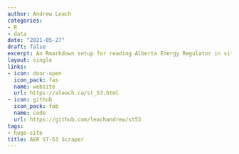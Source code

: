 ```yaml
---
author: Andrew Leach
categories:
- R
- data
date: "2021-05-27"
draft: false
excerpt: An Rmarkdown setup for reading Alberta Energy Regulator in situ performance data
layout: single
links:
- icon: door-open
  icon_pack: fas
  name: website
  url: https://aleach.ca/st_53.html
- icon: github
  icon_pack: fab
  name: code
  url: https://github.com/leachandrew/st53
tags:
- hugo-site
title: AER ST-53 Scraper
---
```

